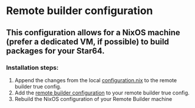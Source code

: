 # Remote builder configuration

## This configuration allows for a NixOS machine (prefer a dedicated VM, if possible) to build packages for your Star64.

### Installation steps:

1. Append the changes from the local [configuration.nix](./configuration.nix) to the remote builder true config.
2. Add the [remote builder configuration](./nix-cfgs/builder.nix) to your remote builder true config.
3. Rebuild the NixOS configuration of your Remote Builder machine
